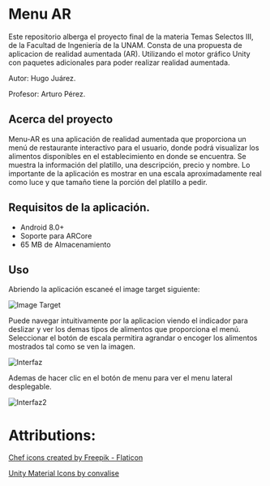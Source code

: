 # Menu AR

Este repositorio alberga el proyecto final de la materia Temas Selectos III, de la Facultad de Ingeniería de la UNAM.
Consta de una propuesta de aplicacion de realidad aumentada (AR). Utilizando el motor gráfico Unity con paquetes adicionales 
para poder realizar realidad aumentada.

Autor: Hugo Juárez.

Profesor: Arturo Pérez.

## Acerca del proyecto
Menu-AR es una aplicación de realidad aumentada que proporciona un menú de 
restaurante interactivo para el usuario, donde podrá visualizar los alimentos disponibles 
en el establecimiento en donde se encuentra. Se muestra la información del platillo, una 
descripción, precio y nombre. Lo importante de la aplicación es mostrar en una escala 
aproximadamente real como luce y que tamaño tiene la porción del platillo a pedir. 

## Requisitos de la aplicación.
* Android 8.0+
* Soporte para ARCore
* 65 MB de Almacenamiento

## Uso
Abriendo la aplicación escaneé el image target siguiente:

![Image Target](https://i.imgur.com/qPhleVh.png "Image Target")

Puede navegar intuitivamente por la aplicacion viendo el indicador para deslizar y ver los demas tipos de alimentos que proporciona el menú. 
Seleccionar el botón de escala permitira agrandar o encoger los alimentos mostrados tal como se ven la imagen.

![Interfaz ](https://i.imgur.com/4mUJfs8.png "Interfaz ")


Ademas de hacer clic en el botón de menu para ver el menu lateral desplegable. 

![Interfaz2 ](https://i.imgur.com/nQfFZHr.png "Interfaz2 ")

# Attributions:
<a href="https://www.flaticon.com/free-icons/chef" title="chef icons">Chef icons created by Freepik - Flaticon</a>

<a href="https://github.com/convalise/unity-material-icons" title="UnityMaterialIcons">Unity Material Icons by convalise </a>

